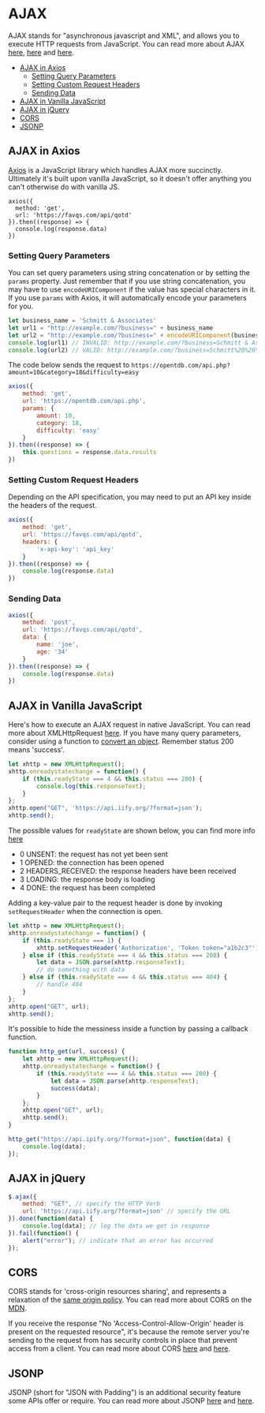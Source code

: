 
# AJAX

AJAX stands for "asynchronous javascript and XML", and allows you to execute HTTP requests from JavaScript. You can read more about AJAX [here](https://developer.mozilla.org/en-US/docs/AJAX/Getting_Started), [here](https://developer.mozilla.org/en-US/docs/AJAX) and [here](https://www.w3schools.com/xml/ajax_intro.asp).


- [AJAX in Axios](#ajax-in-axios)
  - [Setting Query Parameters](#setting-query-parameters)
  - [Setting Custom Request Headers](#setting-custom-request-headers)
  - [Sending Data](#sending-data)
- [AJAX in Vanilla JavaScript](#ajax-in-vanilla-javascript)
- [AJAX in jQuery](#ajax-in-jquery)
- [CORS](#cors)
- [JSONP](#jsonp)



## AJAX in Axios

[Axios](https://github.com/axios/axios) is a JavaScript library which handles AJAX more succinctly. Ultimately it's built upon vanilla JavaScript, so it doesn't offer anything you can't otherwise do with vanilla JS.

```es6
axios({
  method: 'get',
  url: 'https://favqs.com/api/qotd'
}).then((response) => {
  console.log(response.data)
})
```

### Setting Query Parameters

You can set query parameters using string concatenation or by setting the `params` property. Just remember that if you use string concatenation, you may have to use `encodeURIComponent` if the value has special characters in it. If you use `params` with Axios, it will automatically encode your parameters for you.

```javascript
let business_name = 'Schmitt & Associates'
let url1 = "http://example.com/?business=" + business_name
let url2 = "http://example.com/?business=" + encodeURIComponent(business_name)
console.log(url1) // INVALID: http://example.com/?business=Schmitt & Associates
console.log(url2) // VALID: http://example.com/?business=Schmitt%20%26%20Associates
```

The code below sends the request to `https://opentdb.com/api.php?amount=10&category=18&difficulty=easy`

```javascript
axios({
    method: 'get',
    url: 'https://opentdb.com/api.php',
    params: {
        amount: 10,
        category: 18,
        difficulty: 'easy'
    }
}).then((response) => {
    this.questions = response.data.results
})
```

### Setting Custom Request Headers

Depending on the API specification, you may need to put an API key inside the headers of the request.

```javascript
axios({
    method: 'get',
    url: 'https://favqs.com/api/qotd',
    headers: {
        'x-api-key': 'api_key'
    }
}).then((response) => {
    console.log(response.data)
})
```

### Sending Data

```javascript
axios({
    method: 'post',
    url: 'https://favqs.com/api/qotd',
    data: {
        name: 'joe',
        age: '34'
    }
}).then((response) => {
    console.log(response.data)
})
```

## AJAX in Vanilla JavaScript

Here's how to execute an AJAX request in native JavaScript. You can read more about XMLHttpRequest [here](https://developer.mozilla.org/en-US/docs/Web/API/XMLHttpRequest/Using_XMLHttpRequest). If you have many query parameters, consider using a function to [convert an object](https://stackoverflow.com/questions/111529/how-to-create-query-parameters-in-javascript). Remember status 200 means 'success'.

```javascript
let xhttp = new XMLHttpRequest();
xhttp.onreadystatechange = function() {
    if (this.readyState === 4 && this.status === 200) {
        console.log(this.responseText);
    }
};
xhttp.open("GET", 'https://api.iify.org/?format=json');
xhttp.send();
```

The possible values for `readyState` are shown below, you can find more info [here](https://developer.mozilla.org/en-US/docs/Web/API/XMLHttpRequest/readyState)
- 0 UNSENT: the request has not yet been sent
- 1 OPENED: the connection has been opened
- 2 HEADERS_RECEIVED: the response headers have been received
- 3 LOADING: the response body is loading
- 4 DONE: the request has been completed


Adding a key-value pair to the request header is done by invoking `setRequestHeader` when the connection is open.

```javascript
let xhttp = new XMLHttpRequest();
xhttp.onreadystatechange = function() {
    if (this.readyState === 1) {
        xhttp.setRequestHeader('Authorization', 'Token token="a1b2c3"')
    } else if (this.readyState === 4 && this.status === 200) {
        let data = JSON.parse(xhttp.responseText);
        // do something with data
    } else if (this.readyState === 4 && this.status === 404) {
        // handle 404
    }
};
xhttp.open("GET", url);
xhttp.send();
```


It's possible to hide the messiness inside a function by passing a callback function.

```javascript
function http_get(url, success) {
    let xhttp = new XMLHttpRequest();
    xhttp.onreadystatechange = function() {
        if (this.readyState === 4 && this.status === 200) {
            let data = JSON.parse(xhttp.responseText);
            success(data);
        }
    };
    xhttp.open("GET", url);
    xhttp.send();
}

http_get("https://api.ipify.org/?format=json", function(data) {
    console.log(data);
});
```


## AJAX in jQuery

```javascript
$.ajax({
    method: "GET", // specify the HTTP Verb
    url: 'https://api.iify.org/?format=json' // specify the URL
}).done(function(data) {
    console.log(data); // log the data we get in response
}).fail(function() {
    alert("error"); // indicate that an error has occurred
});
```





## CORS

CORS stands for 'cross-origin resources sharing', and represents a relaxation of the [same origin policy](https://en.wikipedia.org/wiki/Same-origin_policy). You can read more about CORS on the [MDN](https://developer.mozilla.org/en-US/docs/Web/HTTP/CORS).

If you receive the response "No 'Access-Control-Allow-Origin' header is present on the requested resource", it's because the remote server you're sending to the request from has security controls in place that prevent access from a client. You can read more about CORS [here](https://stackoverflow.com/questions/43871637/no-access-control-allow-origin-header-is-present-on-the-requested-resource-whe) and [here](https://security.stackexchange.com/questions/108835/how-does-cors-prevent-xss).


## JSONP

JSONP (short for "JSON with Padding") is an additional security feature some APIs offer or require. You can read more about JSONP [here](https://stackoverflow.com/questions/3839966/can-anyone-explain-what-jsonp-is-in-layman-terms) and [here](https://stackoverflow.com/questions/16097763/jsonp-callback-function).

